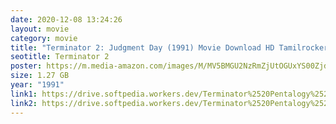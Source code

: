 ```yaml
---
date: 2020-12-08 13:24:26
layout: movie
category: movie
title: "Terminator 2: Judgment Day (1991) Movie Download HD Tamilrockers"
seotitle: Terminator 2
poster: https://m.media-amazon.com/images/M/MV5BMGU2NzRmZjUtOGUxYS00ZjdjLWEwZWItY2NlM2JhNjkxNTFmXkEyXkFqcGdeQXVyNjU0OTQ0OTY@._V1_UY1200_CR88,0,630,1200_AL_.jpg
size: 1.27 GB
year: "1991"
link1: https://drive.softpedia.workers.dev/Terminator%2520Pentalogy%2520(1984%2520to%25202015)/(Telegram%2520%40isaiminidownload)%2520-%2520Terminator%25202%2520Judgement%2520Day%2520(1991)%5B720p%2520-%2520BDRip%2520-%2520%5BTamil%2520%2B%2520Telugu%2520%2B%2520Hindi%2520%2B%2520Eng%5D.mkv?rootId=0AN9zhQ1hps-9Uk9PVA
link2: https://drive.softpedia.workers.dev/Terminator%2520Pentalogy%2520(1984%2520to%25202015)/(Telegram%2520%40isaiminidownload)%2520-%2520Terminator%25202%2520Judgement%2520Day%2520(1991)%5B720p%2520-%2520BDRip%2520-%2520%5BTamil%2520%2B%2520Telugu%2520%2B%2520Hindi%2520%2B%2520Eng%5D.mkv?rootId=0AN9zhQ1hps-9Uk9PVA
---
```

